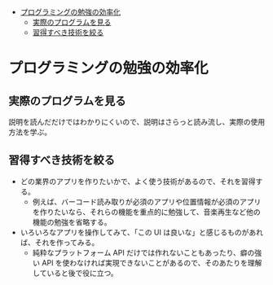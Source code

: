 - [プログラミングの勉強の効率化](#プログラミングの勉強の効率化)
  - [実際のプログラムを見る](#実際のプログラムを見る)
  - [習得すべき技術を絞る](#習得すべき技術を絞る)


# プログラミングの勉強の効率化

## 実際のプログラムを見る

説明を読んだだけではわかりにくいので、説明はさらっと読み流し、実際の使用方法を学ぶ。


## 習得すべき技術を絞る

- どの業界のアプリを作りたいかで、よく使う技術があるので、それを習得する。
  - 例えば、バーコード読み取りが必須のアプリや位置情報が必須のアプリを作りたいなら、それらの機能を重点的に勉強して、音楽再生など他の機能の勉強を省略する。
- いろいろなアプリを操作してみて、「この UI は良いな」と感じるものがあれば、それを作ってみる。
  - 純粋なプラットフォーム API だけでは作れないこともあったり、癖の強い API を使わなければ実現できないことがあるので、そのあたりを理解していると後で役に立つ。




